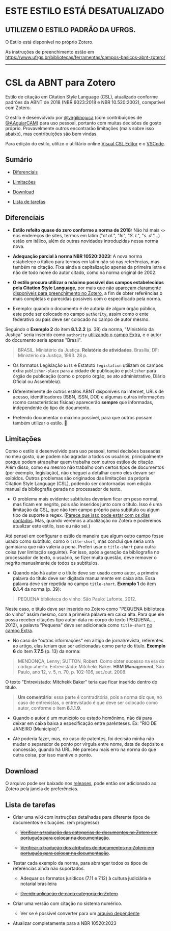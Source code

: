# ESTE ESTILO ESTÁ DESATUALIZADO

## UTILIZEM O ESTILO PADRÃO DA **UFRGS**.

O Estilo está disponível no próprio Zotero.

As instruções de preenchimento estão em https://www.ufrgs.br/bibliotecas/ferramentas/campos-basicos-abnt-zotero/





















----------------
# CSL da ABNT para Zotero

Estilo de citação em Citation Style Language (CSL), atualizado conforme padrões da ABNT de 2018 (NBR 6023:2018 e NBR 10.520:2002), compatível com Zotero.

  

O estilo é desenvolvido por [@virgilinojuca](https://github.com/virgilinojuca) (com contribuições de [@AAguiarCAM](https://github.com/AAguiarCAM)) para uso pessoal, portanto com muitas decisões de gosto próprio. Provavelmente outros encontrarão limitações (mais sobre isso abaixo), mas contribuições são bem vindas.

  

Para edição do estilo, utilizo o utilitário online [Visual CSL Editor](https://editor.citationstyles.org/visualEditor/) e o [VSCode](https://github.com/microsoft/vscode/).

  

## Sumário

  

* [Diferenciais](#diferenciais)

* [Limitações](#limitações)

* [Download](#download)

* [Lista de tarefas](#lista-de-tarefas)

  

## Diferenciais

  

*  __Estilo refeito quase do zero conforme a norma de 2018:__ Não há mais `<>` nos endereços de sites, termos em latim ("_et al._", "_In_", "_S. l._", "_s. d._"...) estão em itálico, além de outras novidades introduzidas nessa norma nova.

  

*  __Adequação parcial à norma NBR 10520:2023:__ A nova norma estabelece o itálico para termos em latim não só nas referências, mas também na citação. Fixa ainda a capitalização apenas da primeira letra e não de todo nome do autor citado, como na norma original de 2002.

  

*  __O estilo procura utilizar o máximo possível dos campos estabelecidos pela Citation Style Language__, por mais que [não apareçam claramente disponíveis para preenchimento no Zotero](https://www.zotero.org/support/kb/item_types_and_fields#citing_fields_from_extra), a fim de obter referências o mais completas e parecidas possíveis com o especificado pela norma.

  

* Exemplo: quando o documento é de autoria de algum órgão público, este pode ser colocado no campo `authority`, assim como o ente federativo ou país deve ser colocado no campo de autor mesmo.

Seguindo o __Exemplo 2__ do item __8.1.2.2__ (p. 38) da norma, "Ministério da Justiça" seria inserido como `authority` [utilizando o campo Extra](https://www.zotero.org/support/kb/item_types_and_fields#citing_fields_from_extra), e o autor do documento seria apenas "Brasil".

> BRASIL. Ministério da Justiça. __Relatório de atividades__. Brasília, DF: Ministério da Justiça, 1993. 28 p.

* Os formatos Legislação `bill` e Estatuto `legislation` utilizam os campos extra `publisher-place` para a cidade de publicação e `publisher` para órgão de publicação (como o proprio órgão, se ato administrativo, Diário Oficial ou Assembleia).

* Diferentemente de outros estilos ABNT disponíveis na internet, URLs de acesso, identificadores (ISBN, ISSN, DOI) e algumas outras informações (como características físicas) aparecerão __sempre__ que informadas, independente do tipo de documento.

  

* Pretendo documentar o máximo possível, para que outros possam também utilizar o estilo. 🙂

  

## Limitações

  

Como o estilo é desenvolvido para uso pessoal, tomei decisões baseadas no meu gosto, que podem não agradar a todos os usuários, principalmente porque podem atrapalhar quem trabalha com outros estilos de citação. Além disso, como eu mesmo não trabalho com certos tipos de documentos (por exemplo, legislação), não cheguei a detalhar como eles devam ser exibidos. Outros problemas são originados das limitações da própria Citation Style Language (CSL), podendo ser contornadas com edição manual da bibliografia gerada no processador de texto.

  

* O problema mais evidente: subtítulos deveriam ficar em peso normal, mas ficam em negrito, pois são inseridos junto com o título. Isso é uma limitação da CSL, que não tem campo próprio para subtítulo ou algum tipo de suporte a regex. ([Parece que isso pode estar com os dias contados](https://github.com/citation-style-language/schema/pull/203). Mas, quando veremos a atualização no Zotero e poderemos atualizar este estilo, isso eu não sei.)

  

Até pensei em configurar o estilo de maneira que algum outro campo fosse usado como subtítulo, como o `title-short`, mas concluí que seria uma gambiarra que não valeria a pena. Preferi usar o `title-short` para outra coisa (ver limitação seguinte). Por isso, após a geração da bibliografia no processador de texto, o usuário, se fizer muita questão, deve remover o negrito manualmente de todos os subtítulos.

  

* Quando não há autor e o título deve ser usado como autor, a primeira palavra do título deve ser digitada manualmente em caixa alta. Essa palavra deve ser repetida no campo `title-short`. __Exemplo 1__ do item __8.1.4__ da norma (p. 39):

  

>PEQUENA biblioteca do vinho. São Paulo: Lafonte, 2012.

Neste caso, o título deve ser inserido no Zotero como "PEQUENA biblioteca do vinho" assim mesmo, com a primeira palavra em caixa alta. Para que ele possa receber citações tipo autor-data no corpo do texto (PEQUENA..., 2012), a palavra "Pequena" deve ser adicionada como `title-short` [no campo Extra](https://www.zotero.org/support/kb/item_types_and_fields#citing_fields_from_extra).

  

* No caso de "outras informações" em artigo de jornal/revista, referentes ao artigo, elas teriam que ser adicionadas como parte do título. __Exemplo 6__ do item __7.7.5__ (p. 13) da norma:

  

> MENDONÇA, Lenny; SUTTON, Robert. Como obter sucesso na era do código aberto. Entrevistado: Mitchekk Baker. __HSM Management__, São Paulo, ano 12, v. 5, n. 70, p. 102-106, set./out. 2008.

O texto "Entrevistado: Mitchekk Baker" teria que ficar inserido dentro do título.

>  __Um comentário__: essa parte é contraditória, pois a norma diz que, no caso de entrevistas, o entrevistado é que deve ser colocado como autor, conforme o item __8.1.1.9__.

  

* Quando o autor é um município ou estado homônimo, não dá para deixar em caixa baixa a especificação entre parênteses. Ex: "RIO DE JANEIRO (Município)".

  

* Até poderia fazer, mas, no caso de patentes, foi decisão minha não mudar o separador de ponto por vírgula entre nome, data de depósito e concessão, quando há URL. Me pareceu mais erro na norma do que outra coisa, por isso mantive o ponto.

  

## Download

O arquivo pode ser baixado nos [releases](https://github.com/virgilinojuca/csl-abnt/releases), pode então ser adicionado ao Zotero pela janela de preferências.

  

## Lista de tarefas

* Criar uma wiki com instruções detalhadas para diferente tipos de documentos e situações. (em progresso)

	*  ~~[Verificar a tradução das categorias de documentos no Zotero em português para colocar na documentação](https://github.com/virgilinojuca/csl-abnt/wiki/Equival%C3%AAncia-de-categorias-de-documentos)~~.

	*  ~~[Verificar a tradução dos atributos de documentos no Zotero em português para colocar na documentação](https://github.com/virgilinojuca/csl-abnt/wiki/Equival%C3%AAncia-de-campos-e-atributos)~~.

* Testar cada exemplo da norma, para abranger todos os tipos de referências ainda não suportados.
	* Adequar os formatos jurídicos (7.11 e 7.12) à cultura judiciária e notarial brasileira

	*  ~~[Decidir aplicação de cada categoria do Zotero](https://github.com/virgilinojuca/csl-abnt/wiki/Equival%C3%AAncia-de-categorias-de-documentos)~~.

* Criar uma versão com citação no sistema numérico.
	* Ver se é possível converter para um [arquivo dependente](https://docs.citationstyles.org/en/stable/primer.html#anatomy-of-a-dependent-style)

* Atualizar completamente para a NBR 10520:2023
